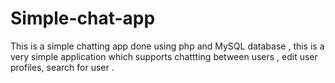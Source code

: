 # Simple-chat-app
This is a simple chatting app done using php and MySQL database , this is a very simple application which supports chattting  between users  , edit user profiles, search for user .
